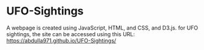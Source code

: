 # UFO-Sightings
A webpage is created using JavaScript, HTML, and CSS, and D3.js. for UFO sightings, the site can be accessed using this URL: https://abdulla971.github.io/UFO-Sightings/

